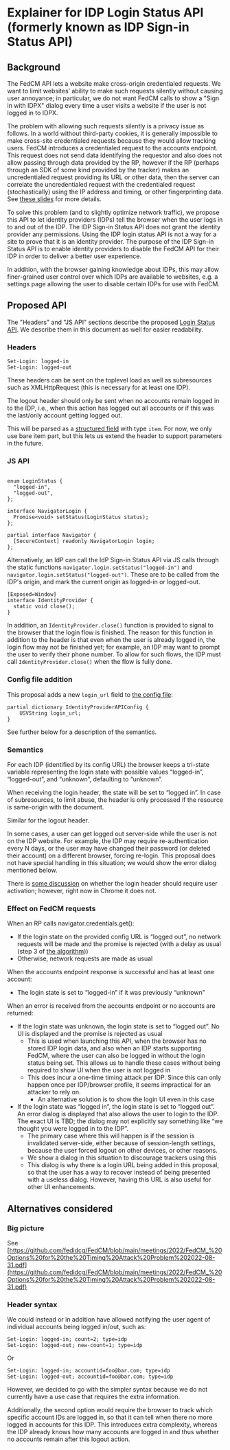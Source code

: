 # Explainer for IDP Login Status API (formerly known as IDP Sign-in Status API)

## Background

The FedCM API lets a website make cross-origin credentialed requests. We want
to limit websites’ ability to make such requests silently without causing user
annoyance; in particular, we do not want FedCM calls to show a "Sign in with
IDPX" dialog every time a user visits a website if the user is not logged in to
IDPX.

The problem with allowing such requests silently is a privacy issue as follows.
In a world without third-party cookies, it is generally impossible to make
cross-site credentialed requests because they would allow tracking users. FedCM
introduces a credentialed request to the accounts endpoint. This request does
not send data identifying the requestor and also does not allow passing through
data provided by the RP, however if the RP (perhaps through an SDK of some kind
provided by the tracker) makes an uncredentialed request providing its URL or
other data, then the server can correlate the uncredentialed request with the
credentialed request (stochastically) using the IP address and timing, or other
fingerprinting data. See [these
slides](https://github.com/fedidcg/FedCM/blob/main/meetings/2022/FedCM_%20Options%20for%20the%20Timing%20Attack%20Problem%202022-08-31.pdf)
for more details. 

To solve this problem (and to slightly optimize network traffic), we propose
this API to let identity providers (IDPs) tell the browser when the user logs
in to and out of the IDP. The IDP Sign-in Status API does not grant the
identity provider any permissions. Using the IDP login status API is not a
way for a site to prove that it is an identity provider. The purpose of the
IDP Sign-in Status API is to enable identity providers to disable the FedCM API
for their IDP in order to deliver a better user experience.

In addition, with the browser gaining knowledge about IDPs, this may allow
finer-grained user control over which IDPs are available to websites, e.g. a
settings page allowing the user to disable certain IDPs for use with FedCM.


## Proposed API

The "Headers" and "JS API" sections describe the proposed
[Login Status API](https://github.com/fedidcg/login-status). We describe them
in this document as well for easier readability.

### Headers

```http
Set-Login: logged-in
Set-Login: logged-out
```

These headers can be sent on the toplevel load as well as subresources such as
XMLHttpRequest (this is necessary for at least one IDP).

The logout header should only be sent when no accounts remain logged in
to the IDP, i.e., when this action has logged out all accounts or if this
was the last/only account getting logged out.

This will be parsed as a [structured field](https://fetch.spec.whatwg.org/#concept-header-list-get-structured-header)
with type `item`. For now, we only use bare item part, but this lets us extend
the header to support parameters in the future.

### JS API

```idl

enum LoginStatus {
  "logged-in",
  "logged-out",
};

interface NavigatorLogin {
  Promise<void> setStatus(LoginStatus status);
};

partial interface Navigator {
  [SecureContext] readonly NavigatorLogin login;
};
```

Alternatively, an IdP can call the IdP Sign-in Status API via JS calls through
the static functions `navigator.login.setStatus("logged-in")` and
`navigator.login.setStatus("logged-out")`. These are to be called from the IDP's
origin, and mark the current origin as logged-in or logged-out.

```idl
[Exposed=Window]
interface IdentityProvider {
  static void close();
}
```

In addition, an `IdentityProvider.close()` function is provided to signal to the browser that the
login flow is finished. The reason for this function in addition to the header
is that even when the user is already logged in, the login flow may not be
finished yet; for example, an IDP may want to prompt the user to verify their
phone number. To allow for such flows, the IDP must call
`IdentityProvider.close()` when the flow is fully done.

### Config file addition

This proposal adds a new `login_url` field to [the config file](https://fedidcg.github.io/FedCM/#dictdef-identityproviderapiconfig):


```
partial dictionary IdentityProviderAPIConfig {
	USVString login_url;
}
```

See further below for a description of the semantics.


### Semantics

For each IDP (identified by its config URL) the browser keeps a tri-state
variable representing the login state with possible values “logged-in”,
“logged-out”, and “unknown”, defaulting to “unknown”.

When receiving the login header, the state will be set to “logged in”. In
case of subresources, to limit abuse, the header is only processed if the
resource is same-origin with the document.

Similar for the logout header.

In some cases, a user can get logged out server-side while the user is not on
the IDP website. For example, the IDP may require re-authentication every N
days, or the user may have changed their password (or deleted their account) on
a different browser, forcing re-login. This proposal does not have special
handling in this situation; we would show the error dialog mentioned below.

There is [some discussion](https://crbug.com/1381505) on whether the login header should require user activation; however, right now in Chrome it does not.


### Effect on FedCM requests

When an RP calls navigator.credentials.get():

* If the login state on the provided config URL is “logged out”, no
network requests will be made and the promise is rejected (with a delay
as usual (step 3 of
[the algorithm](https://fedidcg.github.io/FedCM/#dom-identitycredential-discoverfromexternalsource-slot)))
* Otherwise, network requests are made as usual

When the accounts endpoint response is successful and has at least one account:

* The login state is set to “logged-in” if it was previously “unknown”


When an error is received from the accounts endpoint or no accounts are returned:

* If the login state was unknown, the login state is set to “logged out”. No UI is displayed and the promise is rejected as usual
    * This is used when launching this API, when the browser has no stored IDP login data, and also when an IDP starts supporting FedCM, where the user can also be logged in without the login status being set. This allows us to handle these cases without being required to show UI when the user is not logged in
    * This does incur a one-time timing attack per IDP. Since this can only happen once per IDP/browser profile, it seems impractical for an attacker to rely on.
        * An alternative solution is to show the login UI even in this case
* If the login state was “logged in”, the login state is set to “logged out”. An error dialog is displayed that also allows the user to login to the IDP. The exact UI is TBD; the dialog may not explicitly say something like “we thought you were logged in to the IDP”.
    * The primary case where this will happen is if the session is invalidated server-side, either because of session-length settings, because the user forced logout on other devices, or other reasons.
    * We show a dialog in this situation to discourage trackers using this
    * This dialog is why there is a login URL being added in this proposal, so that the user has a way to recover instead of being presented with a useless dialog. However, having this URL is also useful for other UI enhancements.


## Alternatives considered

### Big picture

See [https://github.com/fedidcg/FedCM/blob/main/meetings/2022/FedCM_%20Options%20for%20the%20Timing%20Attack%20Problem%202022-08-31.pdf](https://github.com/fedidcg/FedCM/blob/main/meetings/2022/FedCM_%20Options%20for%20the%20Timing%20Attack%20Problem%202022-08-31.pdf) 

### Header syntax

We could instead or in addition have allowed notifying the user agent of
individual accounts being logged in/out, such as:

```
Set-Login: logged-in; count=2; type=idp
Set-Login: logged-out; new-count=1; type=idp
```

Or

```
Set-Login: logged-in; accountid=foo@bar.com; type=idp
Set-Login: logged-out; accountid=foo@bar.com; type=idp
```

However, we decided to go with the simpler syntax because we do not currently
have a use case that requires the extra information.

Additionally, the second option would require the browser to track which
specific account IDs are logged in, so that it can tell when there no
more logged in accounts for this IDP. This introduces extra complexity,
whereas the IDP already knows how many accounts are logged in and thus
whether no accounts remain after this logout action.
